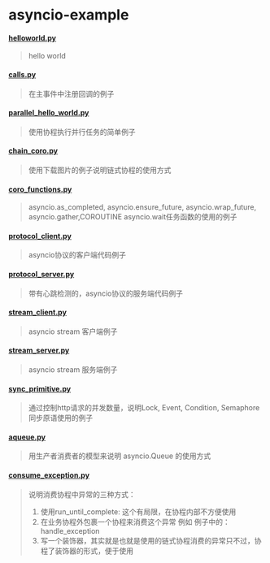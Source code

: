 # asyncio-example

#### [helloworld.py](https://github.com/kagxin/asyncio-example/blob/master/helloworld.py)
> hello world
#### [calls.py](https://github.com/kagxin/asyncio-example/blob/master/calls.py)
> 在主事件中注册回调的例子
#### [parallel_hello_world.py](https://github.com/kagxin/asyncio-example/blob/master/parallel_hello_world.py)
> 使用协程执行并行任务的简单例子
#### [chain_coro.py](https://github.com/kagxin/asyncio-example/blob/master/chain_coro.py)
> 使用下载图片的例子说明链式协程的使用方式
#### [coro_functions.py](https://github.com/kagxin/asyncio-example/blob/master/coro_functions.py)
> asyncio.as_completed, asyncio.ensure_future, asyncio.wrap_future, asyncio.gather,COROUTINE asyncio.wait任务函数的使用的例子
#### [protocol_client.py](https://github.com/kagxin/asyncio-example/blob/master/protocol_client.py)
> asyncio协议的客户端代码例子
#### [protocol_server.py](https://github.com/kagxin/asyncio-example/blob/master/protocol_server.py)
> 带有心跳检测的，asyncio协议的服务端代码例子
#### [stream_client.py](https://github.com/kagxin/asyncio-example/blob/master/stream_client.py)
> asyncio stream 客户端例子
#### [stream_server.py](https://github.com/kagxin/asyncio-example/blob/master/stream_server.py)
> asyncio stream 服务端例子
#### [sync_primitive.py](https://github.com/kagxin/asyncio-example/blob/master/sync_primitive.py)
> 通过控制http请求的并发数量，说明Lock, Event, Condition, Semaphore 同步原语使用的例子
#### [aqueue.py](https://github.com/kagxin/asyncio-example/blob/master/aqueue.py)
> 用生产者消费者的模型来说明 asyncio.Queue 的使用方式
#### [consume_exception.py](https://github.com/kagxin/asyncio-example/blob/master/consume_exception.py)

>说明消费协程中异常的三种方式：
>1. 使用run_until_complete: 这个有局限，在协程内部不方便使用
>2. 在业务协程外包裹一个协程来消费这个异常 例如 例子中的： handle_exception
>3. 写一个装饰器，其实就是也就是使用的链式协程消费的异常只不过，协程了装饰器的形式，便于使用